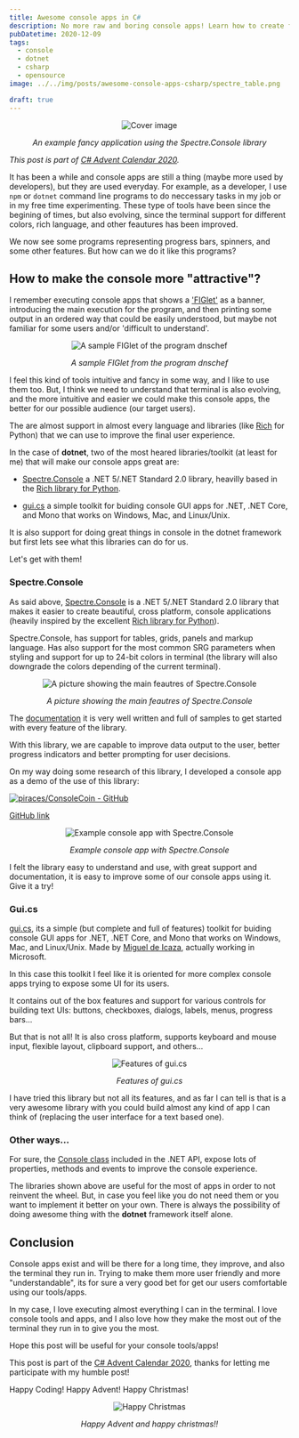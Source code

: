 ```yaml
---
title: Awesome console apps in C#
description: No more raw and boring console apps! Learn how to create fancy and useful console apps in C# with libraries made for this purpose. Meet the awesome libraries Spectre.Console and gui.cs.
pubDatetime: 2020-12-09
tags:
  - console
  - dotnet
  - csharp
  - opensource
image: ../../img/posts/awesome-console-apps-csharp/spectre_table.png

draft: true
---
```


<div align="center">

![Cover image](../../img/posts/awesome-console-apps-csharp/spectre_table.png)
</div>
<div align="center"><em>An example fancy application using the Spectre.Console library</em></div>

*This post is part of [C# Advent Calendar 2020](https://www.csadvent.christmas/).*

It has been a while and console apps are still a thing (maybe more used by developers), but they are used everyday.
For example, as a developer, I use `npm` or `dotnet` command line programs to do neccessary tasks in my job or in my free time experimenting.
These type of tools have been since the begining of times, but also evolving, since the terminal support for different colors, rich language, and other feautures has been improved.

We now see some programs representing progress bars, spinners, and some other features.
But how can we do it like this programs?

## How to make the console more "attractive"?

I remember executing console apps that shows a ['FIGlet'](http://www.figlet.org/) as a banner, introducing the main execution for the program, and then printing some output in an ordered way that could be easily understood, but maybe not familiar for some users and/or 'difficult to understand'.

<div align="center">

![A sample FIGlet of the program dnschef](../../img/posts/awesome-console-apps-csharp/figlet_sample.png)
</div>
<div align="center"><em>A sample FIGlet from the program dnschef</em></div>

I feel this kind of tools intuitive and fancy in some way, and I like to use them too. But, I think we need to understand that terminal is also evolving, and the more intuitive and easier we could make this console apps, the better for our possible audience (our target users).

The are almost support in almost every language and libraries (like [Rich](https://github.com/willmcgugan/rich) for Python) that we can use to improve the final user experience.

In the case of **dotnet**, two of the most heared libraries/toolkit (at least for me) that will make our console apps great are:

- [Spectre.Console](https://github.com/spectresystems/spectre.console) a .NET 5/.NET Standard 2.0 library, heavilly based in the [Rich library for Python](https://github.com/willmcgugan/rich).

- [gui.cs](https://github.com/migueldeicaza/gui.cs) a simple toolkit for buiding console GUI apps for .NET, .NET Core, and Mono that works on Windows, Mac, and Linux/Unix.

It is also support for doing great things in console in the dotnet framework but first lets see what this libraries can do for us.

Let's get with them!

### Spectre.Console

As said above, [Spectre.Console](https://github.com/spectresystems/spectre.console) is a .NET 5/.NET Standard 2.0 library that makes it easier to create beautiful, cross platform, console applications (heavily inspired by the excellent [Rich library for Python](https://github.com/willmcgugan/rich)).

Spectre.Console, has support for tables, grids, panels and markup language.
Has also support for the most common SRG parameters when styling and support for up to 24-bit colors in terminal (the library will also downgrade the colors depending of the current terminal).

<div align="center">

![A picture showing the main feautres of Spectre.Console](../../img/posts/awesome-console-apps-csharp/spectre_console_features.png)
</div>
<div align="center"><em>A picture showing the main feautres of Spectre.Console</em></div>

The [documentation](https://spectresystems.github.io/spectre.console/) it is very well written and full of samples to get started with every feature of the library.

With this library, we are capable to improve data output to the user, better progress indicators and better prompting for user decisions.

On my way doing some research of this library, I developed a console app as a demo of the use of this library:

[![piraces/ConsoleCoin - GitHub](https://gh-card.dev/repos/piraces/ConsoleCoin.svg)](https://github.com/piraces/ConsoleCoin)

[GitHub link](https://github.com/piraces/ConsoleCoin)

<div align="center">

![Example console app with Spectre.Console](../../img/posts/awesome-console-apps-csharp/example_app.png)
</div>
<div align="center"><em>Example console app with Spectre.Console</em></div>

I felt the library easy to understand and use, with great support and documentation, it is easy to improve some of our console apps using it. Give it a try!

### Gui.cs

[gui.cs](https://github.com/migueldeicaza/gui.cs), its a simple (but complete and full of features) toolkit for buiding console GUI apps for .NET, .NET Core, and Mono that works on Windows, Mac, and Linux/Unix. Made by [Miguel de Icaza](https://twitter.com/migueldeicaza), actually working in Microsoft.

In this case this toolkit I feel like it is oriented for more complex console apps trying to expose some UI for its users.

It contains out of the box features and support for various controls for building text UIs: buttons, checkboxes, dialogs, labels, menus, progress bars...

But that is not all! It is also cross platform, supports keyboard and mouse input, flexible layout, clipboard support, and others...

<div align="center">

![Features of gui.cs](../../img/posts/awesome-console-apps-csharp/guics_sample.webp)
</div>
<div align="center"><em>Features of gui.cs</em></div>

I have tried this library but not all its features, and as far I can tell is that is a very awesome library with you could build almost any kind of app I can think of (replacing the user interface for a text based one).

### Other ways...

For sure, the [Console class](https://docs.microsoft.com/en-us/dotnet/api/system.console?view=net-5.0) included in the .NET API, expose lots of properties, methods and events to improve the console experience.

The libraries shown above are useful for the most of apps in order to not reinvent the wheel. But, in case you feel like you do not need them or you want to implement it better on your own. There is always the possibility of doing awesome thing with the **dotnet** framework itself alone.


## Conclusion

Console apps exist and will be there for a long time, they improve, and also the terminal they run in. Trying to make them more user friendly and more "understandable", its for sure a very good bet for get our users comfortable using our tools/apps.

In my case, I love executing almost everything I can in the terminal. I love console tools and apps, and I also love how they make the most out of the terminal they run in to give you the most.

Hope this post will be useful for your console tools/apps!


This post is part of the [C# Advent Calendar 2020](https://www.csadvent.christmas/), thanks for letting me participate with my humble post!

Happy Coding! Happy Advent! Happy Christmas!

<div align="center">

![Happy Christmas](../../img/posts/awesome-console-apps-csharp/christmas.jpg)
</div>
<div align="center"><em>Happy Advent and happy christmas!!</em></div>
